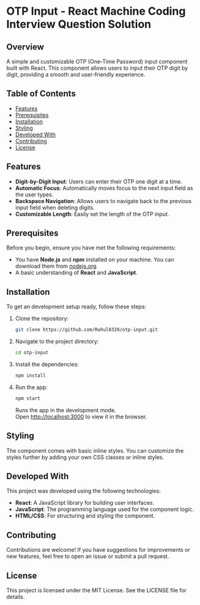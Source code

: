 # OTP Input - React Machine Coding Interview Question Solution

## Overview

A simple and customizable OTP (One-Time Password) input component built with React. This component allows users to input their OTP digit by digit, providing a smooth and user-friendly experience.

## Table of Contents

- [Features](#features)
- [Prerequisites](#prerequisites)
- [Installation](#installation)
- [Styling](#styling)
- [Developed With](#developed-with)
- [Contributing](#contributing)
- [License](#license)

## Features

- **Digit-by-Digit Input**: Users can enter their OTP one digit at a time.
- **Automatic Focus**: Automatically moves focus to the next input field as the user types.
- **Backspace Navigation**: Allows users to navigate back to the previous input field when deleting digits.
- **Customizable Length**: Easily set the length of the OTP input.

## Prerequisites

Before you begin, ensure you have met the following requirements:

- You have **Node.js** and **npm** installed on your machine. You can download them from [nodejs.org](https://nodejs.org/).
- A basic understanding of **React** and **JavaScript**.

## Installation

To get an development setup ready, follow these steps:

1. Clone the repository:

   ```bash
   git clone https://github.com/Rahul8320/otp-input.git
   ```

2. Navigate to the project directory:

   ```bash
   cd otp-input
   ```

3. Install the dependencies:

   ```bash
   npm install
   ```

4. Run the app:

   ```bash
   npm start
   ```

   Runs the app in the development mode.\
   Open [http://localhost:3000](http://localhost:3000) to view it in the browser.

## Styling

The component comes with basic inline styles. You can customize the styles further by adding your own CSS classes or inline styles.

## Developed With

This project was developed using the following technologies:

- **React**: A JavaScript library for building user interfaces.
- **JavaScript**: The programming language used for the component logic.
- **HTML/CSS**: For structuring and styling the component.

## Contributing

Contributions are welcome! If you have suggestions for improvements or new features, feel free to open an issue or submit a pull request.

## License

This project is licensed under the MIT License. See the LICENSE file for details.
